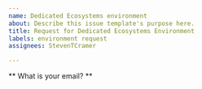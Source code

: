 ```yaml
---
name: Dedicated Ecosystems environment
about: Describe this issue template's purpose here.
title: Request for Dedicated Ecosystems Environment
labels: environment request
assignees: StevenTCramer

---
```


** What is your email? **

<email>
